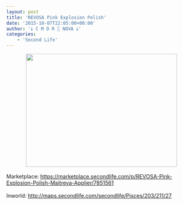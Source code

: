 ```yaml
---
layout: post
title: 'REVOSA Pink Explosion Polish'
date: '2015-10-07T22:05:00+00:00'
author: '𐕣 C M D R ░ NOVA 𐕣'
categories:
    - 'Second Life'
---
```


<div style="clear: both; text-align: center;">
<a href="http://3.bp.blogspot.com/-2C65sIMLU9I/VhWW2JkjA7I/AAAAAAAAAXo/97dxHyzHkk4/s1600/pinkad.png" style="margin-left: 1em; margin-right: 1em;"><img border="0" height="300" src="http://3.bp.blogspot.com/-2C65sIMLU9I/VhWW2JkjA7I/AAAAAAAAAXo/97dxHyzHkk4/s400/pinkad.png" width="400" /></a></div>
<br />
Marketplace: <a href="https://marketplace.secondlife.com/p/REVOSA-Pink-Explosion-Polish-Maitreya-Applier/7851561" target="_blank" rel="noopener">https://marketplace.secondlife.com/p/REVOSA-Pink-Explosion-Polish-Maitreya-Applier/7851561</a><br />
<br />
Inworld: <a href="http://maps.secondlife.com/secondlife/Pisces/203/211/27" target="_blank" rel="noopener">http://maps.secondlife.com/secondlife/Pisces/203/211/27</a>